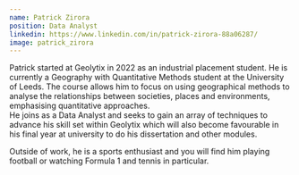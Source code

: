 ```yaml
---
name: Patrick Zirora
position: Data Analyst
linkedin: https://www.linkedin.com/in/patrick-zirora-88a06287/
image: patrick_zirora
---
```


Patrick started at Geolytix in 2022 as an industrial placement student. He is currently a Geography with Quantitative Methods student at the University of Leeds. The course allows him to focus on using geographical methods to analyse the relationships between societies, places and environments, emphasising quantitative approaches.  
He joins as a Data Analyst and seeks to gain an array of techniques to advance his skill set within Geolytix which will also become favourable in his final year at university to do his dissertation and other modules.

Outside of work, he is a sports enthusiast and you will find him playing football or watching Formula 1 and tennis in particular.
